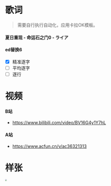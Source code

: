 # 歌词

> 需要自行执行自动化，应用卡拉OK模板。
>

#### 夏日重现 - 命运石之门0 - ライア

#### ed替换6

- [x] 精准逐字
- [ ] 平均逐字
- [ ] 逐行

# 视频

#### B站

- https://www.bilibili.com/video/BV16G4y1Y7hL

#### A站

- https://www.acfun.cn/v/ac36321313

# 样张

<img src="https://i1.hdslb.com/bfs/archive/f3aa4a206fa9da35802457a48ea639e7a88b966a.jpg" style="zoom:33%;" />

